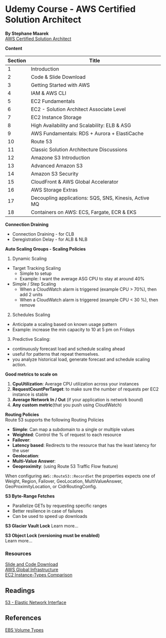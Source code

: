# Udemy Course - AWS Certified Solution Architect
__By Stephane Maarek__  
[AWS Certified Solution Architect](https://www.udemy.com/course/aws-certified-solutions-architect-associate-saa-c03)

__Content__    

Section    | Title
-----------|--------
1  | Introduction   
2  | Code & Slide Download   
3  | Getting Started with AWS   
4  | IAM & AWS CLI   
5  | EC2 Fundamentals   
6  | EC2 - Solution Architect Associate Level   
7  | EC2 Instance Storage   
8  | High Availability and Scalability: ELB & ASG   
9  | AWS Fundamentals: RDS + Aurora + ElastiCache
10 | Route 53
11 | Classic Solution Architecture Discussions
12 | Amazone S3 Introduction
13 | Advanced Amazon S3
14 | Amazon S3 Security
15 | CloudFront & AWS Global Accelerator
16 | AWS Storage Extras
17 | Decoupling applications: SQS, SNS, Kinesis, Active MQ
18 | Containers on AWS: ECS, Fargate, ECR & EKS

__Connection Draining__  
* Connection Draining - for CLB
* Deregistration Delay - for ALB & NLB


__Auto Scaling Groups - Scaling Policies__  
1. Dynamic Scaling
  * Target Tracking Scaling
    - Simple to setup
    - Example: I want the average ASG CPU to stay at around 40%
  * Simple / Step Scaling
    - When a CloudWatch alarm is triggered (example CPU > 70%), then add 2 units
    - When a CloudWatch alarm is triggered (example CPU < 30 %), then remove
2. Schedules Scaling
  * Anticipate a scaling based on known usage pattern
  * Example: increase the min capacity to 10 at 5 pm on Fridays
3. Predictive Scaling:
  * continuously forecast load and schedule scaling ahead
  * useful for patterns that repeat themselves.  
  * you analyze historical load, generate forecast and schedule scaling action.

__Good metrics to scale on__  
1. __CpuUtilization__: Average CPU utilization across your instances
2. __RequestCountPerTarget__: to make sure the number of requests per EC2 instance is stable
3. __Average Network In / Out__ (if your application is network bound)
4.  __Any custom metric__(that you push using CloudWatch)


__Routing Policies__  
Route 53 supports the following Routing Policies
* __Simple__: Can map a subdomain to a single or multiple values
* __Weighted__: Control the % of request to each resource
* __Failover__:
* __Latency based__: Redirects to the resource that has the least latency for the user
* __Geolocation__:
* __Multi-Value Answer__:
* __Geoproximity__:  (using Route 53 Traffic Flow feature)

When configuring `AWS::Route53::RecordSet` the properties expects one of Weight, Region, Failover, GeoLocation, MultiValueAnswer, GeoProximityLocation, or CidrRoutingConfig.

__S3 Byte-Range Fetches__  
* Parallelize GETs by requesting specific ranges
* Better resilience in case of failures
* Can be used to speed up downloads

__S3 Glacier Vault Lock__
Learn more...

__S3 Object Lock (versioning must be enabled)__  
Learn more...  

### Resources
[Slide and Code Download](https://courses.datacumulus.com/downloads/certified-solutions-architect-pn9/)  
[AWS Global Infrastructure](https://aws.amazon.com/about-aws/global-infrastructure)  
[EC2 Instance-Types Comparison](https://instances.vantage.sh/)

## Readings
[53 - Elastic Network Interface](https://aws.amazon.com/blogs/aws/new-elastic-network-interfaces-in-the-virtual-private-cloud/)

## References
[EBS Volume Types](https://docs.aws.amazon.com/ebs/latest/userguide/ebs-volume-types.html)
